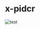 # x-pidcr

![test](https://github.com/legoc/x-pidgr/assets/32006404/b1ab49ec-a2a6-4c23-ae56-cd646195c90d](https://article.biliimg.com/bfs/article/16a6783407a4a691a61b2ac2be99d8f5ef7910dc.jpg)https://article.biliimg.com/bfs/article/16a6783407a4a691a61b2ac2be99d8f5ef7910dc.jpg)
